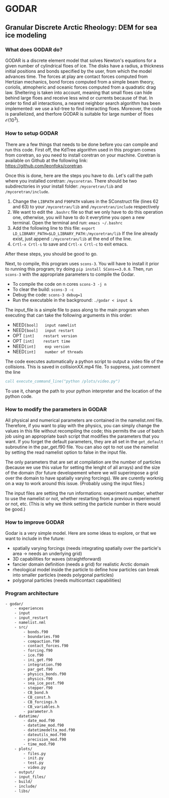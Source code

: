 # GODAR
## Granular Discrete Arctic Rheology: DEM for sea ice modeling

### What does GODAR do?

GODAR is a discrete element model that solves Newton's equations for a given number of cylindrical floes of ice. The disks have a radius, a thickness initial positions and bonds specified by the user, from which the model advances time. The forces at play are contact forces computed from Hertzian mechanics, bond forces computed from a simple beam theory, coriolis, atmopheric and oceanic forces computed from a quadratic drag law. Sheltering is taken into account, meaning that small floes can hide behind large floes and receive less wind or currents because of that. In order to find all interactions, a nearest neighbor search algorithm has been implemented: we use a kd-tree to find interacting floes. Moreover, the code is parallelized, and therfore GODAR is suitable for large number of floes $\mathcal{O}(10^3)$.

### How to setup GODAR

There are a few things that needs to be done before you can compile and run this code. First off, the KdTree algorithm used in this program comes from coretran, so you need to install coretran on your machine. Coretran is available on Github at the following link: https://github.com/leonfoks/coretran. 

Once this is done, here are the steps you have to do. Let's call the path where you installed coretran: `/mycoretran`. There should be two subdirectories in your install folder: `/mycoretran/lib` and `/mycoretran/include`.

1. Change the `LIBPATH` and `F90PATH` values in the SConstruct file (lines 62 and 63) to your `/mycoretran/lib` and `/mycoretran/include` respectively
2. We want to edit the `.bashrc` file so that we only have to do this operation one, otherwise, you will have to do it everytime you open a new terminal. Open the terminal and run: `emacs ~/.bashrc`
3. Add the following line to this file: `export LD_LIBRARY_PATH=$LD_LIBRARY_PATH:/mycoretran/lib` If the line already exist, just append `:/mycoretran/lib` at the end of the line.
4. `Crtl-x Crtl-s` to save and `Crtl-x Crtl-c` to exit emacs.

After these steps, you should be good to go. 

Next, to compile, this program uses `scons-3`. You will have to install it prior to running this program; try doing `pip install SCons==3.0.0`. Then, run `scons-3` with the appropriate parameters to compile the Godar.

- To compile the code on n cores `scons-3 -j n` 
- To clear the build: `scons-3 -c`
- Debug the code: `scons-3 debug=1`
- Run the executable in the background: `./godar < input &`

The input_file is a simple file to pass along to the main program when executing that can take the following arguments in this order: 
- NEED`[bool]   input namelist`
- NEED`[bool]   input restart`
- OPT `[int]    restart version`
- OPT `[int]    restart time`
- NEED`[int]    exp version`
- NEED`[int]    number of threads`

The code executes automatically a python script to output a video file of the collisions. This is saved in collisionXX.mp4 file. To suppress, just comment the line 

```fortran
call execute_command_line("python /plots/video.py")
```

To use it, change the path to your python interpreter and the location of the python code.

### How to modify the parameters in GODAR

All physical and numerical parameters are contained in the namelist.nml file. Therefore, if you want to play with the physics, you can simply change the values in this file without recompiling the code; this permits the use of batch job using an appropriate bash script that modifies the parameters that you want. If you forget the default parameters, they are all set in the `get_default` subroutine in the par_get.f90 file. You can also opt to not use the namelist by setting the read namelist option to false in the input file. 

The only parameters that are set at compilation are the number of particles (because we use this value for setting the lenght of all arrays) and the size of the domain (for future developement where we will superimpose a grid over the domain to have spatially varying forcings). We are curently worknig on a way to work around this issue. (Probably using the input files.)

The input files are setting the run informations: experiment number, whether to use the namelist or not, whether restarting from a previous experiement or not, etc. (This is why we think setting the particle number in there would be good.)

### How to improve GODAR

Godar is a very simple model. Here are some ideas to explore, or that we want to include in the future:

- spatially varying forcings (needs integrating spatially over the particle's area -> needs an underlying grid)
- 3D capabilities for waves (straightforward)
- fancier domain definition (needs a grid) for realistic Arctic domain
- rheological model inside the particle to define how particles can break into smaller particles (needs polygonal particles)
- polygonal particles (needs multicontact capabilities)

### Program architecture

```bash
- godar/
    - experiences
    - input
    - input_restart
    - namelist.nml
    - src/
        - bonds.f90
        - boundaries.f90
        - compaction.f90
        - contact_forces.f90
        - forcing.f90
        - ice.f90
        - ini_get.f90
        - integration.f90
        - par_get.f90
        - physics_bonds.f90
        - physics.f90
        - sea_ice_post.f90
        - stepper.f90
        - CB_bond.h
        - CB_const.h
        - CB_forcings.h
        - CB_variables.h
        - parameter.h
    - datetime/
        - date_mod.f90
        - datetime_mod.f90
        - datetimedelta_mod.f90
        - dateutils_mod.f90
        - precision_mod.f90
        - time_mod.f90
    - plots/
        - files.py
        - init.py
        - test.py
        - video.py
    - output/
    - input_files/
    - build/
    - include/
    - libs/
```